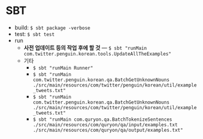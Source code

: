 SBT
===

-	build: `$ sbt package -verbose`
-	test: `$ sbt test`
-	run
	-	**사전 업데이트 등의 작업 후에 할 것** &mdash; `$ sbt "runMain com.twitter.penguin.korean.tools.UpdateAllTheExamples"`
	-	기타
        - `$ sbt "runMain Runner"`
		-	`$ sbt "runMain com.twitter.penguin.korean.qa.BatchGetUnknownNouns ./src/main/resources/com/twitter/penguin/korean/util/example_tweets.txt"`
		-	`$ sbt "runMain com.twitter.penguin.korean.qa.BatchGetUnknownNouns ./src/main/resources/com/twitter/penguin/korean/util/example_tweets.txt"`
        - `$ sbt "runMain com.quryon.qa.BatchTokenizeSentences ./src/main/resources/com/quryon/qa/input/examples.txt ./src/main/resources/com/quryon/qa/output/examples.txt"`
